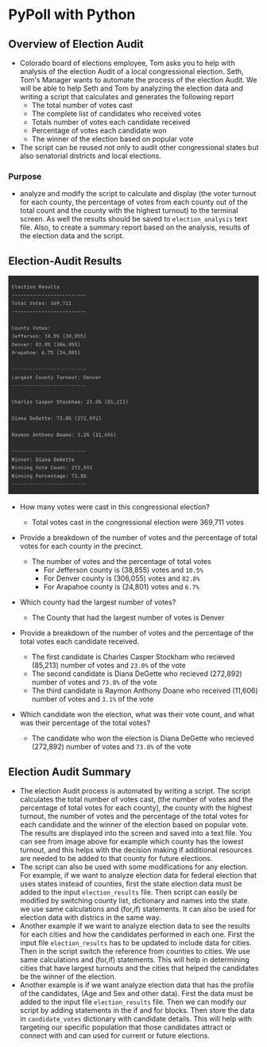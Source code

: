 # **PyPoll with Python**
	
## **Overview of Election Audit** 
* Colorado board of elections employee, Tom asks you to help with analysis of the election Audit of a local congressional election.
Seth, Tom's Manager wants to automate the process of the election Audit. We will be able to help Seth and Tom by analyzing the election data and writing a script that calculates and generates the following report 
	* The total number of votes cast
	* The complete list of candidates who received votes
	* Totals number of votes each candidate received
	* Percentage of votes each candidate won
	* The winner of the election based on popular vote
* The script can be reused not only to audit other congressional states but also senatorial districts and local elections.
 
### Purpose 
* analyze and modify the script to calculate and display (the voter turnout for each county, the percentage of votes from each county out of the total count and the county with the highest turnout) to the terminal screen. As well the results should be saved to `election_analysis` text file. Also, to create a summary report based on the analysis, results of the election data and the script.


## **Election-Audit Results** 

![Election Results Terminal](./Election_Results_Terminal.png) 

* How many votes were cast in this congressional election?
	* Total votes cast in the congressional election were 	369,711 votes

* Provide a breakdown of the number of votes and the percentage of total votes for each county in the precinct.
	* The number of votes and the percentage of total votes 
		* For Jefferson county is (38,855) votes and `10.5%` 	
		* For Denver county  is (306,055) votes and `82.8%` 
		* For Arapahoe county is  (24,801) votes and `6.7%` 
		
* Which county had the largest number of votes? 
	* The County that had the largest number of votes is Denver

* Provide a breakdown of the number of votes and the percentage of the total votes each candidate received.
	* The first candidate is Charles Casper Stockham who 	recieved (85,213) number of votes and `23.0%` of the vote
	* The second candidate is Diana DeGette who recieved 	(272,892) number of votes and `73.8%` of the vote
	* The third candidate is Raymon Anthony Doane who received 	(11,606) number of votes and `3.1%` of the vote

* Which candidate won the election, what was their vote count, and what was their percentage of the total votes?
	* The candidate who won the election is Diana DeGette who recieved (272,892) number of votes and `73.8%` of the vote
	 

## **Election Audit Summary** 

* The election Audit process is automated by writing a script. The script calculates the total number of votes cast, (the number of votes and the percentage of total votes for each county), the county with the highest turnout, the number of votes and the percentage of the total votes for each candidate and the winner of the election based on popular vote. The results are displayed into the screen and saved into a text file. You can see from image above for example which county has the lowest turnout, and this helps with the decision making if additional resources are needed to be added to that county for future elections.
* The script can also be used with some modifications for any election. For example, if we want to analyze election data for federal election that uses states instead of counties, first the state election data must be added to the input `election_results` file. Then script can easily be modified by switching county list, dictionary and names into the state. we use same calculations and (for,if) statements. It can also be used for election data with districs in the same way.
* Another example if we want to analyze election data to see the results for each cities and how the candidates performed in each one. First the input file `election_results` has to be updated to include data for cities. Then in the script switch the reference from counties to cities. We use same calculations and (for,if) statements. This will help in determining cities that have largest turnouts and the cities that helped the candidates be the winner of the election.
* Another example is if we want analyze election data that has the profile of the candidates, (Age and Sex and other data). First the data must be added to the input file `election_results` file. Then we can modify our script by adding statements in the if and for blocks. Then store the data in `candidate_votes` dictionary with candidate details. This will help with targeting our specific population that those candidates attract or connect with and can used for current or future elections.
		
